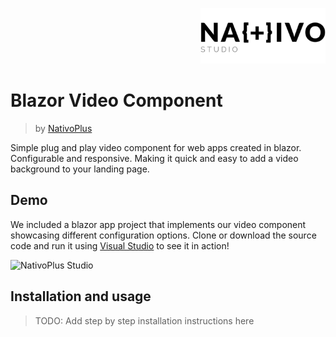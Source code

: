 <p align="right">
    <img src="nativoplus-logo.png" alt="NativoPlus Studio" width="200" />
</p>

# Blazor Video Component
> by [NativoPlus](https://www.nativoplus.com/)

Simple plug and play video component for web apps created in blazor. Configurable and responsive. Making it quick and easy to add a video background to your landing page.

## Demo
We included a blazor app project that implements our video component showcasing different configuration options. Clone or download the source code and run it using [Visual Studio](https://visualstudio.microsoft.com/vs/) to see it in action!

<img src="nativo-video-tag.gif" alt="NativoPlus Studio" width="500" />

## Installation and usage
> TODO: Add step by step installation instructions here